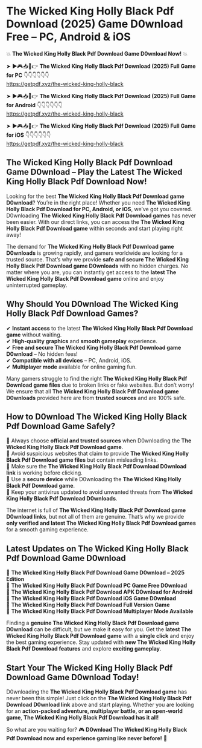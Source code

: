 # The Wicked King Holly Black Pdf Download (2025) Game D0wnload Free – PC, Android & iOS

💥 **The Wicked King Holly Black Pdf Download Game D0wnload Now!** 💥  

➤ ►🎮📥📱👉 **The Wicked King Holly Black Pdf Download (2025) Full Game for PC** 👇👇👇👇👇👇  
https://getpdf.xyz/the-wicked-king-holly-black  

➤ ►🎮📥📱👉 **The Wicked King Holly Black Pdf Download (2025) Full Game for Android** 👇👇👇👇👇👇  
https://getpdf.xyz/the-wicked-king-holly-black  

➤ ►🎮📥📱👉 **The Wicked King Holly Black Pdf Download (2025) Full Game for iOS** 👇👇👇👇👇👇  
https://getpdf.xyz/the-wicked-king-holly-black  

## The Wicked King Holly Black Pdf Download Game D0wnload – Play the Latest The Wicked King Holly Black Pdf Download Now!

Looking for the best **The Wicked King Holly Black Pdf Download game D0wnload**? You’re in the right place! Whether you need **The Wicked King Holly Black Pdf Download for PC, Android, or iOS**, we’ve got you covered. D0wnloading **The Wicked King Holly Black Pdf Download games** has never been easier. With our direct links, you can access the **The Wicked King Holly Black Pdf Download game** within seconds and start playing right away!  

The demand for **The Wicked King Holly Black Pdf Download game D0wnloads** is growing rapidly, and gamers worldwide are looking for a trusted source. That’s why we provide **safe and secure The Wicked King Holly Black Pdf Download game D0wnloads** with no hidden charges. No matter where you are, you can instantly get access to the **latest The Wicked King Holly Black Pdf Download game** online and enjoy uninterrupted gameplay.  

## **Why Should You D0wnload The Wicked King Holly Black Pdf Download Games?**  

✔ **Instant access** to the latest **The Wicked King Holly Black Pdf Download game** without waiting.  
✔ **High-quality graphics** and **smooth gameplay** experience.  
✔ **Free and secure The Wicked King Holly Black Pdf Download game D0wnload** – No hidden fees!  
✔ **Compatible with all devices** – PC, Android, iOS.  
✔ **Multiplayer mode** available for online gaming fun.  

Many gamers struggle to find the right **The Wicked King Holly Black Pdf Download game files** due to broken links or fake websites. But don’t worry! We ensure that all **The Wicked King Holly Black Pdf Download game D0wnloads** provided here are from **trusted sources** and are 100% safe.  

## **How to D0wnload The Wicked King Holly Black Pdf Download Game Safely?**  

📌 Always choose **official and trusted sources** when D0wnloading the **The Wicked King Holly Black Pdf Download game**.  
📌 Avoid suspicious websites that claim to provide **The Wicked King Holly Black Pdf Download game files** but contain misleading links.  
📌 Make sure the **The Wicked King Holly Black Pdf Download D0wnload link** is working before clicking.  
📌 Use a **secure device** while D0wnloading the **The Wicked King Holly Black Pdf Download game**.  
📌 Keep your antivirus updated to avoid unwanted threats from **The Wicked King Holly Black Pdf Download D0wnloads**.  

The internet is full of **The Wicked King Holly Black Pdf Download game D0wnload links**, but not all of them are genuine. That’s why we provide **only verified and latest The Wicked King Holly Black Pdf Download games** for a smooth gaming experience.  

## **Latest Updates on The Wicked King Holly Black Pdf Download Game D0wnload**  

🔹 **The Wicked King Holly Black Pdf Download Game D0wnload – 2025 Edition**  
🔹 **The Wicked King Holly Black Pdf Download PC Game Free D0wnload**  
🔹 **The Wicked King Holly Black Pdf Download APK D0wnload for Android**  
🔹 **The Wicked King Holly Black Pdf Download iOS Game D0wnload**  
🔹 **The Wicked King Holly Black Pdf Download Full Version Game**  
🔹 **The Wicked King Holly Black Pdf Download Multiplayer Mode Available**  

Finding a **genuine The Wicked King Holly Black Pdf Download game D0wnload** can be difficult, but we make it easy for you. Get the **latest The Wicked King Holly Black Pdf Download game** with a **single click** and enjoy the best gaming experience. Stay updated with **new The Wicked King Holly Black Pdf Download features** and explore **exciting gameplay**.  

## **Start Your The Wicked King Holly Black Pdf Download Game D0wnload Today!**  

D0wnloading the **The Wicked King Holly Black Pdf Download game** has never been this simple! Just click on the **The Wicked King Holly Black Pdf Download D0wnload link** above and start playing. Whether you are looking for an **action-packed adventure, multiplayer battle, or an open-world game**, **The Wicked King Holly Black Pdf Download has it all!**  

So what are you waiting for? 🎮 **D0wnload The Wicked King Holly Black Pdf Download now and experience gaming like never before!** 🚀  